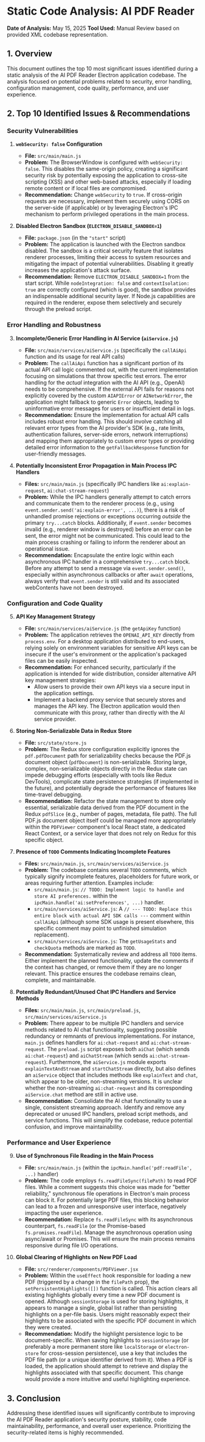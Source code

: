# Static Code Analysis: AI PDF Reader

**Date of Analysis:** May 15, 2025
**Tool Used:** Manual Review based on provided XML codebase representation.

## 1. Overview

This document outlines the top 10 most significant issues identified during a static analysis of the AI PDF Reader Electron application codebase. The analysis focused on potential problems related to security, error handling, configuration management, code quality, performance, and user experience.

## 2. Top 10 Identified Issues & Recommendations

### Security Vulnerabilities

1.  **`webSecurity: false` Configuration**
    * **File:** `src/main/main.js`
    * **Problem:** The BrowserWindow is configured with `webSecurity: false`. This disables the same-origin policy, creating a significant security risk by potentially exposing the application to cross-site scripting (XSS) and other web-based attacks, especially if loading remote content or if local files are compromised.
    * **Recommendation:** Change `webSecurity` to `true`. If cross-origin requests are necessary, implement them securely using CORS on the server-side (if applicable) or by leveraging Electron's IPC mechanism to perform privileged operations in the main process.

2.  **Disabled Electron Sandbox (`ELECTRON_DISABLE_SANDBOX=1`)**
    * **File:** `package.json` (in the `"start"` script)
    * **Problem:** The application is launched with the Electron sandbox disabled. The sandbox is a critical security feature that isolates renderer processes, limiting their access to system resources and mitigating the impact of potential vulnerabilities. Disabling it greatly increases the application's attack surface.
    * **Recommendation:** Remove `ELECTRON_DISABLE_SANDBOX=1` from the start script. While `nodeIntegration: false` and `contextIsolation: true` are correctly configured (which is good), the sandbox provides an indispensable additional security layer. If Node.js capabilities are required in the renderer, expose them selectively and securely through the preload script.

### Error Handling and Robustness

3.  **Incomplete/Generic Error Handling in AI Service (`aiService.js`)**
    * **File:** `src/main/services/aiService.js` (specifically the `callAiApi` function and its usage for real API calls)
    * **Problem:** The `callAiApi` function has a significant portion of its actual API call logic commented out, with the current implementation focusing on simulations that throw specific test errors. The error handling for the *actual* integration with the AI API (e.g., OpenAI) needs to be comprehensive. If the external API fails for reasons not explicitly covered by the custom `AIAPIError` or `AINetworkError`, the application might fallback to generic `Error` objects, leading to uninformative error messages for users or insufficient detail in logs.
    * **Recommendation:** Ensure the implementation for actual API calls includes robust error handling. This should involve catching all relevant error types from the AI provider's SDK (e.g., rate limits, authentication failures, server-side errors, network interruptions) and mapping them appropriately to custom error types or providing detailed error information to the `getFallbackResponse` function for user-friendly messages.

4.  **Potentially Inconsistent Error Propagation in Main Process IPC Handlers**
    * **Files:** `src/main/main.js` (specifically IPC handlers like `ai:explain-request`, `ai:chat-stream-request`)
    * **Problem:** While the IPC handlers generally attempt to catch errors and communicate them to the renderer process (e.g., using `event.sender.send('ai:explain-error', ...)`), there is a risk of unhandled promise rejections or exceptions occurring *outside* the primary `try...catch` blocks. Additionally, if `event.sender` becomes invalid (e.g., renderer window is destroyed) before an error can be sent, the error might not be communicated. This could lead to the main process crashing or failing to inform the renderer about an operational issue.
    * **Recommendation:** Encapsulate the entire logic within each asynchronous IPC handler in a comprehensive `try...catch` block. Before any attempt to send a message via `event.sender.send()`, especially within asynchronous callbacks or after `await` operations, always verify that `event.sender` is still valid and its associated webContents have not been destroyed.

### Configuration and Code Quality

5.  **API Key Management Strategy**
    * **File:** `src/main/services/aiService.js` (the `getApiKey` function)
    * **Problem:** The application retrieves the `OPENAI_API_KEY` directly from `process.env`. For a desktop application distributed to end-users, relying solely on environment variables for sensitive API keys can be insecure if the user's environment or the application's packaged files can be easily inspected.
    * **Recommendation:** For enhanced security, particularly if the application is intended for wide distribution, consider alternative API key management strategies:
        * Allow users to provide their own API keys via a secure input in the application settings.
        * Implement a backend proxy service that securely stores and manages the API key. The Electron application would then communicate with this proxy, rather than directly with the AI service provider.

6.  **Storing Non-Serializable Data in Redux Store**
    * **File:** `src/state/store.js`
    * **Problem:** The Redux store configuration explicitly ignores the `pdf.pdfDocument` path for serializability checks because the PDF.js document object (`pdfDocument`) is non-serializable. Storing large, complex, non-serializable objects directly in the Redux state can impede debugging efforts (especially with tools like Redux DevTools), complicate state persistence strategies (if implemented in the future), and potentially degrade the performance of features like time-travel debugging.
    * **Recommendation:** Refactor the state management to store only essential, serializable data derived from the PDF document in the Redux `pdfSlice` (e.g., number of pages, metadata, file path). The full PDF.js document object itself could be managed more appropriately within the `PDFViewer` component's local React state, a dedicated React Context, or a service layer that does not rely on Redux for this specific object.

7.  **Presence of `TODO` Comments Indicating Incomplete Features**
    * **Files:** `src/main/main.js`, `src/main/services/aiService.js`
    * **Problem:** The codebase contains several `TODO` comments, which typically signify incomplete features, placeholders for future work, or areas requiring further attention. Examples include:
        * `src/main/main.js`: `// TODO: Implement logic to handle and store AI preferences.` within the `ipcMain.handle('ai:setPreferences', ...)` handler.
        * `src/main/services/aiService.js`: A `// --- TODO: Replace this entire block with actual API SDK calls ---` comment within `callAiApi` (although some SDK usage is present elsewhere, this specific comment may point to unfinished simulation replacement).
        * `src/main/services/aiService.js`: The `getUsageStats` and `checkQuota` methods are marked as `TODO`.
    * **Recommendation:** Systematically review and address all `TODO` items. Either implement the planned functionality, update the comments if the context has changed, or remove them if they are no longer relevant. This practice ensures the codebase remains clean, complete, and maintainable.

8.  **Potentially Redundant/Unused Chat IPC Handlers and Service Methods**
    * **Files:** `src/main/main.js`, `src/main/preload.js`, `src/main/services/aiService.js`
    * **Problem:** There appear to be multiple IPC handlers and service methods related to AI chat functionality, suggesting possible redundancy or remnants of previous implementations. For instance, `main.js` defines handlers for `ai:chat-request` and `ai:chat-stream-request`. The `preload.js` script exposes both `aiChat` (which sends `ai:chat-request`) and `aiChatStream` (which sends `ai:chat-stream-request`). Furthermore, the `aiService.js` module exports `explainTextAndStream` and `startChatStream` directly, but also defines an `aiService` object that includes methods like `explainText` and `chat`, which appear to be older, non-streaming versions. It is unclear whether the non-streaming `ai:chat-request` and its corresponding `aiService.chat` method are still in active use.
    * **Recommendation:** Consolidate the AI chat functionality to use a single, consistent streaming approach. Identify and remove any deprecated or unused IPC handlers, preload script methods, and service functions. This will simplify the codebase, reduce potential confusion, and improve maintainability.

### Performance and User Experience

9.  **Use of Synchronous File Reading in the Main Process**
    * **File:** `src/main/main.js` (within the `ipcMain.handle('pdf:readFile', ...)` handler)
    * **Problem:** The code employs `fs.readFileSync(filePath)` to read PDF files. While a comment suggests this choice was made for "better reliability," synchronous file operations in Electron's main process can block it. For potentially large PDF files, this blocking behavior can lead to a frozen and unresponsive user interface, negatively impacting the user experience.
    * **Recommendation:** Replace `fs.readFileSync` with its asynchronous counterpart, `fs.readFile` (or the Promise-based `fs.promises.readFile`). Manage the asynchronous operation using async/await or Promises. This will ensure the main process remains responsive during file I/O operations.

10. **Global Clearing of Highlights on New PDF Load**
    * **File:** `src/renderer/components/PDFViewer.jsx`
    * **Problem:** Within the `useEffect` hook responsible for loading a new PDF (triggered by a change in the `filePath` prop), the `setPersistentHighlights([])` function is called. This action clears all existing highlights globally every time a new PDF document is opened. Although `sessionStorage` is used for storing highlights, it appears to manage a single, global list rather than persisting highlights on a per-file basis. Users might reasonably expect their highlights to be associated with the specific PDF document in which they were created.
    * **Recommendation:** Modify the highlight persistence logic to be document-specific. When saving highlights to `sessionStorage` (or preferably a more permanent store like `localStorage` or `electron-store` for cross-session persistence), use a key that includes the PDF file path (or a unique identifier derived from it). When a PDF is loaded, the application should attempt to retrieve and display the highlights associated with that specific document. This change would provide a more intuitive and useful highlighting experience.

## 3. Conclusion

Addressing these identified issues will significantly contribute to improving the AI PDF Reader application's security posture, stability, code maintainability, performance, and overall user experience. Prioritizing the security-related items is highly recommended.
